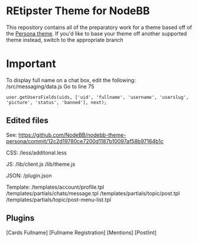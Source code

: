 # REtipster Theme for NodeBB

This repository contains all of the preparatory work for a theme based off of the [Persona theme](https://github.com/NodeBB/nodebb-theme-persona). If you'd like to base your theme off another supported theme instead, switch to the appropriate branch

# Important
To display full name on a chat box, edit the following: /src/messaging/data.js
Go to line 75
```
user.getUsersFields(uids, ['uid', 'fullname', 'username', 'userslug', 'picture', 'status', 'banned'], next);
```

## Edited files
See: https://github.com/NodeBB/nodebb-theme-persona/commit/12c2d19780ce7200d1187b10097af58b97164b1c

CSS:
/less/additonal.less

JS:
/lib/client.js
/lib/theme.js

JSON:
/plugin.json

Template:
/templates/account/profile.tpl
/templates/partials/chats/message.tpl
/templates/partials/topic/post.tpl
/templates/partials/topic/post-menu-list.tpl

## Plugins

[Cards Fullname]
[Fullname Registration]
[Mentions]
[Postlint]
